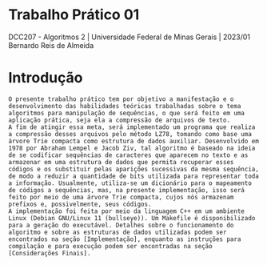 # Trabalho Prático 01
DCC207 - Algoritmos 2 | Universidade Federal de Minas Gerais | 2023/01
Bernardo Reis de Almeida

# Introdução
    O presente trabalho prático tem por objetivo a manifestação e o desenvolvimento das habilidades teóricas trabalhadas sobre o tema algoritmos para manipulação de sequências, o que será feito em uma aplicação prática, seja ela a compressão de arquivos de texto.
    A fim de atingir essa meta, será implementado um programa que realiza a compressão desses arquivos pelo método LZ78, tomando como base uma árvore Trie compacta como estrutura de dados auxiliar. Desenvolvido em 1978 por Abraham Lempel e Jacob Ziv, tal algoritmo é baseado na ideia de se codificar sequências de caracteres que aparecem no texto e as armazenar em uma estrutura de dados que permita recuperar esses códigos e os substituir pelas aparições sucessivas da mesma sequência, de modo a reduzir a quantidade de bits utilizada para representar toda a informação. Usualmente, utiliza-se um dicionário para o mapeamento de códigos a sequências, mas, na presente implementação, isso será feito por meio de uma árvore Trie compacta, cujos nós armazenam prefixos e, possivelmente, seus códigos.
    A implementação foi feita por meio da linguagem C++ em um ambiente Linux (Debian GNU/Linux 11 (bullseye)). Um Makefile é disponibilizado para a geração do executável. Detalhes sobre o funcionamento do algoritmo e sobre as estruturas de dados utilizadas podem ser encontrados na seção [Implementação], enquanto as instruções para compilação e para execução podem ser encontradas na seção [Considerações Finais].

